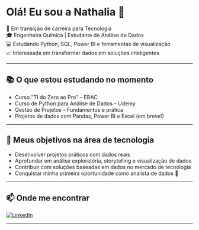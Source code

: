 # Olá! Eu sou a Nathalia 👋

🎯 Em transição de carreira para Tecnologia  
🎓 Engenheira Química | Estudante de Análise de Dados  
💻 Estudando Python, SQL, Power BI e ferramentas de visualização  
📈 Interessada em transformar dados em soluções inteligentes

---

## 📚 O que estou estudando no momento

- Curso "TI do Zero ao Pro" – EBAC  
- Curso de Python para Análise de Dados – Udemy  
- Gestão de Projetos – Fundamentos e prática  
- Projetos de dados com Pandas, Power BI e Excel (em breve!)

---

## 🎯 Meus objetivos na área de tecnologia

- Desenvolver projetos práticos com dados reais  
- Aprofundar em análise exploratória, storytelling e visualização de dados  
- Contribuir com soluções baseadas em dados no mercado de tecnologia  
- Conquistar minha primeira oportunidade como analista de dados 🚀

---

## 📫 Onde me encontrar

[![LinkedIn](https://img.shields.io/badge/-LinkedIn-0A66C2?style=flat&logo=linkedin&logoColor=white)](https://www.linkedin.com/in/nathalia-zolin-199170169)

---


<!--
**Nathaliazolin/nathaliazolin** is a ✨ _special_ ✨ repository because its `README.md` (this file) appears on your GitHub profile.

Here are some ideas to get you started:

- 🔭 I’m currently working on ...
- 🌱 I’m currently learning ...
- 👯 I’m looking to collaborate on ...
- 🤔 I’m looking for help with ...
- 💬 Ask me about ...
- 📫 How to reach me: ...
- 😄 Pronouns: ...
- ⚡ Fun fact: ...
-->
